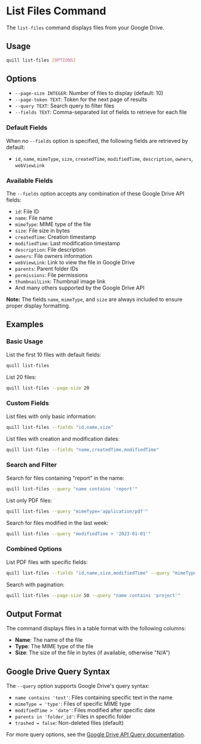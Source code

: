 # List Files Command

The `list-files` command displays files from your Google Drive.

## Usage

```bash
quill list-files [OPTIONS]
```

## Options

- `--page-size INTEGER`: Number of files to display (default: 10)
- `--page-token TEXT`: Token for the next page of results
- `--query TEXT`: Search query to filter files
- `--fields TEXT`: Comma-separated list of fields to retrieve for each file

### Default Fields

When no `--fields` option is specified, the following fields are retrieved by default:
- `id`, `name`, `mimeType`, `size`, `createdTime`, `modifiedTime`, `description`, `owners`, `webViewLink`

### Available Fields

The `--fields` option accepts any combination of these Google Drive API fields:
- `id`: File ID
- `name`: File name  
- `mimeType`: MIME type of the file
- `size`: File size in bytes
- `createdTime`: Creation timestamp
- `modifiedTime`: Last modification timestamp
- `description`: File description
- `owners`: File owners information
- `webViewLink`: Link to view the file in Google Drive
- `parents`: Parent folder IDs
- `permissions`: File permissions
- `thumbnailLink`: Thumbnail image link
- And many others supported by the Google Drive API

**Note:** The fields `name`, `mimeType`, and `size` are always included to ensure proper display formatting.

## Examples

### Basic Usage

List the first 10 files with default fields:
```bash
quill list-files
```

List 20 files:
```bash
quill list-files --page-size 20
```

### Custom Fields

List files with only basic information:
```bash
quill list-files --fields "id,name,size"
```

List files with creation and modification dates:
```bash
quill list-files --fields "name,createdTime,modifiedTime"
```

### Search and Filter

Search for files containing "report" in the name:
```bash
quill list-files --query "name contains 'report'"
```

List only PDF files:
```bash
quill list-files --query "mimeType='application/pdf'"
```

Search for files modified in the last week:
```bash
quill list-files --query "modifiedTime > '2023-01-01'"
```

### Combined Options

List PDF files with specific fields:
```bash
quill list-files --fields "id,name,size,modifiedTime" --query "mimeType='application/pdf'"
```

Search with pagination:
```bash
quill list-files --page-size 50 --query "name contains 'project'"
```

## Output Format

The command displays files in a table format with the following columns:
- **Name**: The name of the file
- **Type**: The MIME type of the file  
- **Size**: The size of the file in bytes (if available, otherwise "N/A")

## Google Drive Query Syntax

The `--query` option supports Google Drive's query syntax:
- `name contains 'text'`: Files containing specific text in the name
- `mimeType = 'type'`: Files of specific MIME type
- `modifiedTime > 'date'`: Files modified after specific date
- `parents in 'folder_id'`: Files in specific folder
- `trashed = false`: Non-deleted files (default)

For more query options, see the [Google Drive API Query documentation](https://developers.google.com/drive/api/guides/search-files). 
